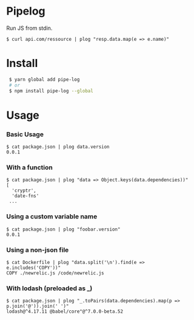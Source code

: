 
# Pipelog

Run JS from stdin.
```
$ curl api.com/ressource | plog "resp.data.map(e => e.name)"
```
# Install

```sh
 $ yarn global add pipe-log
 # or
 $ npm install pipe-log --global
```
# Usage

### Basic Usage
```
$ cat package.json | plog data.version
0.0.1
```
### With a function
```
$ cat package.json | plog "data => Object.keys(data.dependencies))"
[
  'cryptr',
  'date-fns'
 ...
```
### Using a custom variable name
```
$ cat package.json | plog "foobar.version"
0.0.1
```

### Using a non-json file
```
$ cat Dockerfile | plog "data.split('\n').find(e => e.includes('COPY'))"
COPY ./newrelic.js /code/newrelic.js
```
### With lodash (preloaded as _)
```
$ cat package.json | plog "_.toPairs(data.dependencies).map(p => p.join('@')).join(' ')"
lodash@^4.17.11 @babel/core"@^7.0.0-beta.52
```
